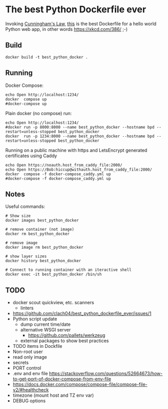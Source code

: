 # The best Python Dockerfile ever

Invoking [Cunningham's Law](https://meta.wikimedia.org/wiki/Cunningham%27s_Law), [this](https://github.com/clach04/best_python_dockerfile_ever) is the best Dockerfile for a hello world Python web app, in other words https://xkcd.com/386/ ;-)


## Build

    docker build -t best_python_docker .

## Running

Docker Compose:

    echo Open http://localhost:1234/
    docker  compose up
    #docker-compose up

Plain docker (no compose) run:

    echo Open http://localhost:1234/
    #docker run -p 8000:8000 --name best_python_docker --hostname bpd --restart=unless-stopped best_python_docker
    docker  run -p 1234:8000 --name best_python_docker --hostname bpd --restart=unless-stopped best_python_docker

Running on a public machine with https and LetsEncrypt generated certificates using Caddy

    echo Open https://noauth.host_from_caddy_file:2000/
    echo Open https://Bob:hiccup@withauth.host_from_caddy_file:2000/
    docker  compose -f docker-compose_caddy.yml up
    #docker-compose -f docker-compose_caddy.yml up


## Notes

Useful commands:

    # Show size
    docker images best_python_docker

    # remove container (not image)
    docker rm best_python_docker

    # remove image
    docker image rm best_python_docker

    # show layer sizes
    docker history best_python_docker

    # Connect to running container with an iteractive shell
    docker exec -it best_python_docker /bin/sh

## TODO

  * docker scout quickview, etc. scanners
      * linters
  * https://github.com/clach04/best_python_dockerfile_ever/issues/1
  * Python script update
      * dump current time/date
      * alternative WSGI server
          * https://github.com/pallets/werkzeug
      * external packages to show best practices
  * TODO items in Dockfile
  * Non-root user
  * read only image
  * secrets
  * PORT control
  * .env and env file https://stackoverflow.com/questions/52664673/how-to-get-port-of-docker-compose-from-env-file
  * https://docs.docker.com/compose/compose-file/compose-file-v2/#healthcheck
  * timezone (mount host and TZ env var)
  * DEBUG options
